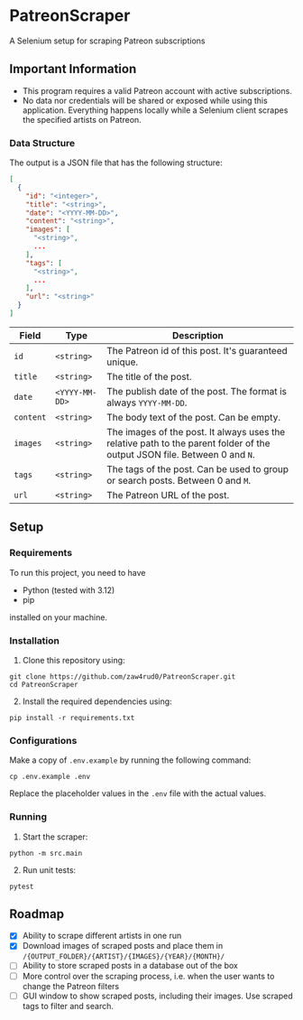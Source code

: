 # PatreonScraper
A Selenium setup for scraping Patreon subscriptions

## Important Information

- This program requires a valid Patreon account with active subscriptions.
- No data nor credentials will be shared or exposed while using this application. Everything 
happens locally while a Selenium client scrapes the specified artists on Patreon.

### Data Structure

The output is a JSON file that has the following structure:
```json
[
  {
    "id": "<integer>",
    "title": "<string>",
    "date": "<YYYY-MM-DD>",
    "content": "<string>",
    "images": [
      "<string>",
      ...
    ],
    "tags": [
      "<string>",
      ...
    ],
    "url": "<string>"
  }
]
```

| Field     | Type           | Description                                                                                                               |
|-----------|----------------|---------------------------------------------------------------------------------------------------------------------------|
| `id`      | `<string>`     | The Patreon id of this post. It's guaranteed unique.                                                                      |
| `title`   | `<string>`     | The title of the post.                                                                                                    |
| `date`    | `<YYYY-MM-DD>` | The publish date of the post. The format is always `YYYY-MM-DD`.                                                          |
| `content` | `<string>`     | The body text of the post. Can be empty.                                                                                  |
| `images`  | `<string>`     | The images of the post. It always uses the relative path to the parent folder of the output JSON file. Between 0 and `N`. |
| `tags`    | `<string>`     | The tags of the post. Can be used to group or search posts. Between 0 and `M`.                                            |
| `url`     | `<string>`     | The Patreon URL of the post.                                                                                              |


## Setup

### Requirements

To run this project, you need to have
- Python (tested with 3.12)
- pip

installed on your machine.

### Installation

1. Clone this repository using:
```
git clone https://github.com/zaw4rud0/PatreonScraper.git
cd PatreonScraper
```
2. Install the required dependencies using:
```
pip install -r requirements.txt
```

### Configurations

Make a copy of `.env.example` by running the following command:
```
cp .env.example .env
```
Replace the placeholder values in the `.env` file with the actual values.

### Running

1. Start the scraper:
```
python -m src.main
```
2. Run unit tests:
```
pytest
```

## Roadmap

- [x] Ability to scrape different artists in one run
- [x] Download images of scraped posts and place them in `/{OUTPUT_FOLDER}/{ARTIST}/{IMAGES}/{YEAR}/{MONTH}/`
- [ ] Ability to store scraped posts in a database out of the box
- [ ] More control over the scraping process, i.e. when the user wants to change the Patreon filters
- [ ] GUI window to show scraped posts, including their images. Use scraped tags to filter and search.
